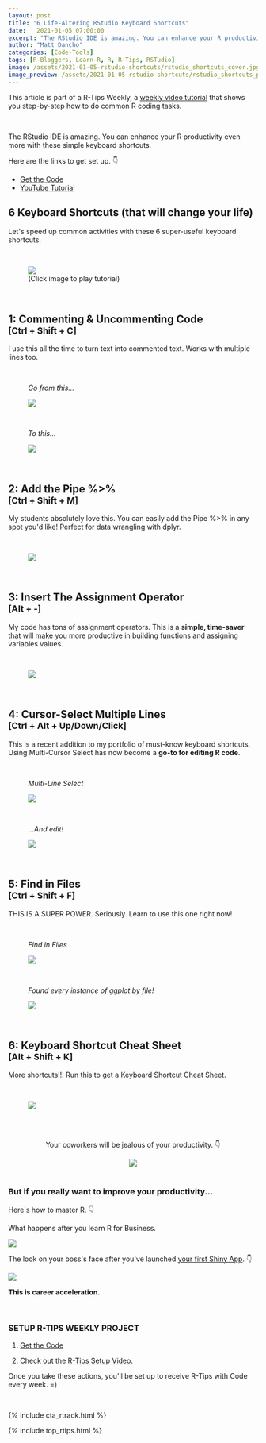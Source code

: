 ```yaml
---
layout: post
title: "6 Life-Altering RStudio Keyboard Shortcuts"
date:   2021-01-05 07:00:00
excerpt: "The RStudio IDE is amazing. You can enhance your R productivity even more with these simple keyboard shortcuts."
author: "Matt Dancho"
categories: [Code-Tools]
tags: [R-Bloggers, Learn-R, R, R-Tips, RSTudio]
image: /assets/2021-01-05-rstudio-shortcuts/rstudio_shortcuts_cover.jpg
image_preview: /assets/2021-01-05-rstudio-shortcuts/rstudio_shortcuts_preview.jpg
---
```




This article is part of a R-Tips Weekly, a [weekly video tutorial](https://mailchi.mp/business-science/r-tips-newsletter) that shows you step-by-step how to do common R coding tasks.

<br/>

The RStudio IDE is amazing. You can enhance your R productivity even more with these simple keyboard shortcuts. 

Here are the links to get set up. 👇

- [Get the Code](https://mailchi.mp/business-science/r-tips-newsletter)
- [YouTube Tutorial](https://youtu.be/U373PGg8Y_0)


## 6 Keyboard Shortcuts (that will change your life)

Let's speed up common activities with these 6 super-useful keyboard shortcuts.

<br>

<figure class="text-center">
  <a href="https://youtu.be/U373PGg8Y_0"><img src="/assets/2021-01-05-rstudio-shortcuts/video_thumb.jpg" border="0" /></a>
  <figcaption>(Click image to play tutorial)</figcaption>
</figure>



<br>

<h2>1:  Commenting & Uncommenting Code <br><small>[Ctrl + Shift + C]</small></h2>

I use this all the time to turn text into commented text. Works with multiple lines too. 

<br>
<figure class="text-center">
    <p><i>Go from this...</i></p>
  <img src="/assets/2021-01-05-rstudio-shortcuts/commenting_1.jpg" border="0" />
</figure>

<br>
<figure class="text-center">
    <p><i>To this...</i></p>
  <img src="/assets/2021-01-05-rstudio-shortcuts/commenting_2.jpg" border="0" />
</figure>



<br>

<h2>2:  Add the Pipe %>% <br><small>[Ctrl + Shift + M]</small></h2>

My students absolutely love this. You can easily add the Pipe %>% in any spot you'd like! Perfect for data wrangling with dplyr. 

<br>

<figure class="text-center">
  <img src="/assets/2021-01-05-rstudio-shortcuts/piping.jpg" border="0" />
</figure>



<br>

<h2>3:  Insert The Assignment Operator <br><small>[Alt + -]</small></h2>

My code has tons of assignment operators. This is a <strong>simple, time-saver</strong> that will make you more productive in building functions and assigning variables values. 

<br>

<figure class="text-center">
  <img src="/assets/2021-01-05-rstudio-shortcuts/assignment.jpg" border="0" />
</figure>



<br>

<h2>4:  Cursor-Select Multiple Lines <br><small>[Ctrl + Alt + Up/Down/Click]</small></h2>

This is a recent addition to my portfolio of must-know keyboard shortcuts. Using Multi-Cursor Select has now become a <strong>go-to for editing R code</strong>. 

<br>
<figure class="text-center">
    <p><i>Multi-Line Select</i></p>
    <img src="/assets/2021-01-05-rstudio-shortcuts/cursor_select_1.jpg" border="0" />
</figure>

<br>
<figure class="text-center">
    <p><i>...And edit!</i></p>
    <img src="/assets/2021-01-05-rstudio-shortcuts/cursor_select_2.jpg" border="0" />
</figure>



<br>

<h2>5:  Find in Files <br><small>[Ctrl + Shift + F]</small></h2>

THIS IS A SUPER POWER. Seriously. Learn to use this one right now!

<br>
<figure class="text-center">
    <p><i>Find in Files</i></p>
    <img src="/assets/2021-01-05-rstudio-shortcuts/find_1.jpg" border="0" />
</figure>

<br>
<figure class="text-center">
    <p><i>Found every instance of ggplot by file!</i></p>
    <img src="/assets/2021-01-05-rstudio-shortcuts/find_2.jpg" border="0" />
</figure>



<br>

<h2>6:  Keyboard Shortcut Cheat Sheet <br><small>[Alt + Shift + K]</small></h2>

More shortcuts!!! Run this to get a Keyboard Shortcut Cheat Sheet.

<br>

<figure class="text-center">
    <img src="/assets/2021-01-05-rstudio-shortcuts/rstudio_shortcut_cheatsheet.jpg" border="0" />
</figure>











<br><br>

<center>
    <p>Your coworkers will be jealous of your productivity. 👇</p>
    <img src="/assets/2021-01-05-rstudio-shortcuts/owl.gif">
</center>


<br>

### But if you really want to improve your productivity... 

Here's how to master R.  👇
 
What happens after you learn R for Business. 

<img src="/assets/2021-01-05-rstudio-shortcuts/flip.gif">


The look on your boss's face after you've launched [your first Shiny App](https://www.business-science.io/business/2020/08/05/build-data-science-app-3-months.html). 👇

<img src="/assets/2021-01-05-rstudio-shortcuts/amazed.gif">


**This is career acceleration.**



<br>

### SETUP R-TIPS WEEKLY PROJECT

1. [Get the Code](https://mailchi.mp/business-science/r-tips-newsletter)

2. Check out the [R-Tips Setup Video](https://youtu.be/F7aYV0RPyD0).

Once you take these actions, you'll be set up to receive R-Tips with Code every week. =)

<br>

{% include cta_rtrack.html %}

{% include top_rtips.html %}
